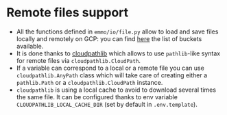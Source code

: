 # Remote files support

- All the functions defined in `emmo/io/file.py` allow to load and save files locally and remotely
  on GCP: you can find
  [here](<https://console.cloud.google.com/storage/browser?pageState=(%22StorageObjectListTable%22:(%22f%22:%22%255B%255D%22))&project=biontech-tcr&prefix=&forceOnObjectsSortingFiltering=false&forceOnBucketsSortingFiltering=true>)
  the list of buckets available.
- It is done thanks to [cloudpathlib](https://cloudpathlib.drivendata.org/stable/) which allows to
  use `pathlib`-like syntax for remote files via `cloudpathlib.CloudPath`.
- If a variable can correspond to a local or a remote file you can use `cloudpathlib.AnyPath` class
  which will take care of creating either a `pathlib.Path` or a `cloudpathlib.CloudPath` instance.
- `cloudpathlib` is using a local cache to avoid to download several times the same file. It can be
  configured thanks to env variable `CLOUDPATHLIB_LOCAL_CACHE_DIR` (set by default in
  `.env.template`).
